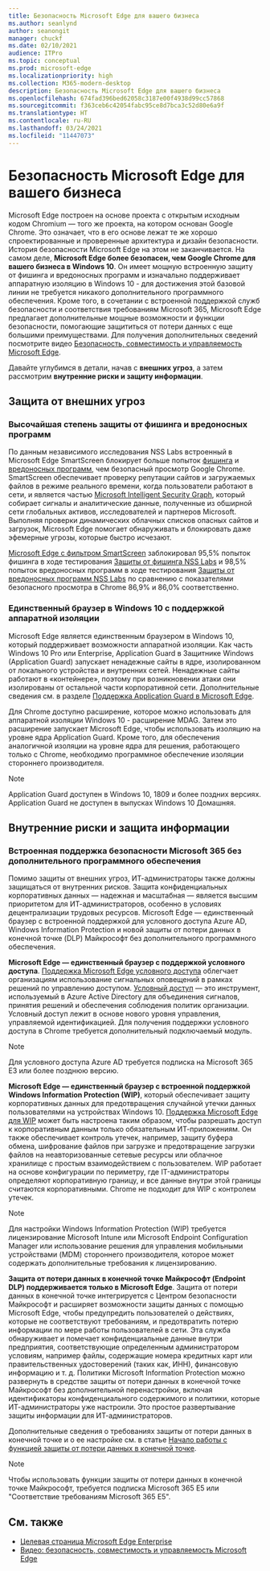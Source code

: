 ```yaml
---
title: Безопасность Microsoft Edge для вашего бизнеса
ms.author: seanlynd
author: seanongit
manager: chuckf
ms.date: 02/10/2021
audience: ITPro
ms.topic: conceptual
ms.prod: microsoft-edge
ms.localizationpriority: high
ms.collection: M365-modern-desktop
description: Безопасность Microsoft Edge для вашего бизнеса
ms.openlocfilehash: 674fad396bed62058c3187e00f4938d99cc57868
ms.sourcegitcommit: f363ceb6c42054fabc95ce8d7bca3c52d80e6a9f
ms.translationtype: HT
ms.contentlocale: ru-RU
ms.lasthandoff: 03/24/2021
ms.locfileid: "11447073"
---
```

# <a name="microsoft-edge-security-for-your-business"></a>Безопасность Microsoft Edge для вашего бизнеса

Microsoft Edge построен на основе проекта с открытым исходным кодом Chromium — того же проекта, на котором основан Google Chrome. Это означает, что в его основе лежат те же хорошо спроектированные и проверенные архитектура и дизайн безопасности. История безопасности Microsoft Edge на этом не заканчивается. На самом деле, **Microsoft Edge более безопасен, чем Google Chrome для вашего бизнеса в Windows 10**. Он имеет мощную встроенную защиту от фишинга и вредоносных программ и изначально поддерживает аппаратную изоляцию в Windows 10 - для достижения этой базовой линии не требуется никакого дополнительного программного обеспечения. Кроме того, в сочетании с встроенной поддержкой служб безопасности и соответствия требованиям Microsoft 365, Microsoft Edge предлагает дополнительные мощные возможности и функции безопасности, помогающие защититься от потери данных с еще большими преимуществами. Для получения дополнительных сведений посмотрите видео [Безопасность, совместимость и управляемость Microsoft Edge](microsoft-edge-video-security-compatibility-manageability.md).

Давайте углубимся в детали, начав с **внешних угроз**, а затем рассмотрим **внутренние риски и защиту информации**.

## <a name="external-threat-protection"></a>Защита от внешних угроз

### <a name="highest-rated-protection-against-phishing-and-malware"></a>Высочайшая степень защиты от фишинга и вредоносных программ

По данным независимого исследования NSS Labs встроенный в Microsoft Edge SmartScreen блокирует больше попыток [фишинга](https://edgeconsumerproduction.blob.core.windows.net/hostingdocs/NSS_Labs_Browser_Phishing_Report_Q2_2020.pdf) и [вредоносных программ](https://edgeconsumerproduction.blob.core.windows.net/hostingdocs/NSS_Labs_Browser_Malware_Report_Q2_2020.pdf), чем безопасный просмотр Google Chrome. SmartScreen обеспечивает проверку репутации сайтов и загружаемых файлов в режиме реального времени, когда пользователи работают в сети, и является частью [Microsoft Intelligent Security Graph](https://www.microsoft.com/microsoft-365/windows/intelligent-security), который собирает сигналы и аналитические данные, полученные из обширной сети глобальных активов, исследователей и партнеров Microsoft. Выполняя проверки динамических облачных списков опасных сайтов и загрузок, Microsoft Edge помогает обнаруживать и блокировать даже эфемерные угрозы, которые быстро исчезают.  

[Microsoft Edge с фильтром SmartScreen](//DeployEdge/microsoft-edge-security-smartscreen) заблокировал 95,5% попыток фишинга в ходе тестирования [Защиты от фишинга NSS Labs](https://edgeconsumerproduction.blob.core.windows.net/hostingdocs/NSS_Labs_Browser_Phishing_Report_Q2_2020.pdf) и 98,5% попыток вредоносных программ в ходе тестирования [Защиты от вредоносных программ NSS Labs](https://edgeconsumerproduction.blob.core.windows.net/hostingdocs/NSS_Labs_Browser_Malware_Report_Q2_2020.pdf) по сравнению с показателями безопасного просмотра в Chrome 86,9% и 86,0% соответственно.

### <a name="the-only-browser-on-windows-10-that-natively-supports-hardware-isolation"></a>Единственный браузер в Windows 10 с поддержкой аппаратной изоляции

Microsoft Edge является единственным браузером в Windows 10, который поддерживает возможности аппаратной изоляции. Как часть Windows 10 Pro или Enterprise, Application Guard в Защитнике Windows (Application Guard) запускает ненадежные сайты в ядре, изолированном от локального устройства и внутренних сетей. Ненадежные сайты работают в «контейнере», поэтому при возникновении атаки они изолированы от остальной части корпоративной сети. Дополнительные сведения см. в разделе [Поддержка Application Guard в Microsoft Edge](./microsoft-edge-security-windows-defender-application-guard.md).

Для Chrome доступно расширение, которое можно использовать для аппаратной изоляции Windows 10 - расширение MDAG. Затем это расширение запускает Microsoft Edge, чтобы использовать изоляцию на уровне ядра Application Guard. Кроме того, для обеспечения аналогичной изоляции на уровне ядра для решения, работающего только с Chrome, необходимо программное обеспечение изоляции стороннего производителя.

> [!NOTE]
> Application Guard доступен в Windows 10, 1809 и более поздних версиях. Application Guard не доступен в выпусках Windows 10 Домашняя.

## <a name="internal-risks-and-information-protection"></a>Внутренние риски и защита информации

### <a name="native-support-for-microsoft-365-security-without-additional-software"></a>Встроенная поддержка безопасности Microsoft 365 без дополнительного программного обеспечения

Помимо защиты от внешних угроз, ИТ-администраторы также должны защищаться от внутренних рисков. Защита конфиденциальных корпоративных данных — надежная и масштабная — является высшим приоритетом для ИТ-администраторов, особенно в условиях децентрализации трудовых ресурсов. Microsoft Edge — единственный браузер с встроенной поддержкой для условного доступа Azure AD, Windows Information Protection и новой защиты от потери данных в конечной точке (DLP) Майкрософт без дополнительного программного обеспечения.

**Microsoft Edge — единственный браузер с поддержкой условного доступа**. [Поддержка Microsoft Edge условного доступа](ms-edge-security-conditional-access.md) облегчает организациям использование сигнальных оповещений в рамках решений по управлению доступом. [Условный доступ](/azure/active-directory/conditional-access/overview) — это инструмент, используемый в Azure Active Directory для объединения сигналов, принятия решений и обеспечения соблюдения политик организации. Условный доступ лежит в основе нового уровня управления, управляемой идентификацией. Для получения поддержки условного доступа в Chrome требуется дополнительный подключаемый модуль.

> [!NOTE]
> Для условного доступа Azure AD требуется подписка на Microsoft 365 E3 или более позднюю версию.

**Microsoft Edge — единственный браузер с встроенной поддержкой Windows Information Protection (WIP)**, который обеспечивает защиту корпоративных данных для предотвращения случайной утечки данных пользователями на устройствах Windows 10. [Поддержка Microsoft Edge для WIP](./microsoft-edge-security-windows-information-protection.md) может быть настроена таким образом, чтобы разрешать доступ к корпоративным данным только обязательным ИТ-приложениям. Он также обеспечивает контроль утечек, например, защиту буфера обмена, шифрование файлов при загрузке и предотвращение загрузки файлов на неавторизованные сетевые ресурсы или облачное хранилище с простым взаимодействием с пользователем. WIP работает на основе конфигурации по периметру, где IT-администраторы определяют корпоративную границу, и все данные внутри этой границы считаются корпоративными. Chrome не подходит для WIP с контролем утечек.

> [!NOTE]
> Для настройки Windows Information Protection (WIP) требуется лицензирование Microsoft Intune или Microsoft Endpoint Configuration Manager или использование решения для управления мобильными устройствами (MDM) стороннего производителя, которое может содержать дополнительные требования к лицензированию.

**Защита от потери данных в конечной точке Майкрософт (Endpoint DLP) поддерживается только в Microsoft Edge**. Защита от потери данных в конечной точке интегрируется с Центром безопасности Майкрософт и расширяет возможности защиты данных с помощью Microsoft Edge, чтобы предупредить пользователей о действиях, которые не соответствуют требованиям, и предотвратить потерю информации по мере работы пользователей в сети. Эта служба обнаруживает и помечает конфиденциальные данные внутри предприятия, соответствующие определенным администратором условиям, например файлы, содержащие номера кредитных карт или правительственных удостоверений (таких как, ИНН), финансовую информацию и т. д. Политики Microsoft Information Protection можно развернуть в средстве защиты от потери данных в конечной точке Майкрософт без дополнительной перенастройки, включая идентификаторы конфиденциального содержимого и политики, которые ИТ-администраторы уже настроили. Это простое развертывание защиты информации для ИТ-администраторов.

Дополнительные сведения о требованиях защиты от потери данных в конечной точке и о ее настройке см. в статье [Начало работы с функцией защиты от потери данных в конечной точке](/microsoft-365/compliance/endpoint-dlp-getting-started?preserve-view=true&view=o365-worldwide).

> [!NOTE]
> Чтобы использовать функции защиты от потери данных в конечной точке Майкрософт, требуется подписка Microsoft 365 E5 или "Соответствие требованиям Microsoft 365 E5".

## <a name="see-also"></a>См. также

- [Целевая страница Microsoft Edge Enterprise](https://aka.ms/EdgeEnterprise)
- [Видео: безопасность, совместимость и управляемость Microsoft Edge](microsoft-edge-video-security-compatibility-manageability.md)